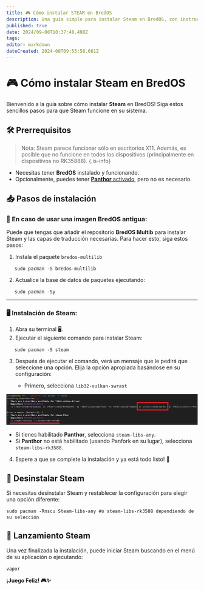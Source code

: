 ```yaml
---
title: 🎮 Cómo instalar STEAM en BredOS
description: Una guía simple para instalar Steam en BredOS, con instrucciones paso a paso para configuraciones Panthor-enabled y no Panthor.
published: true
date: 2024/09-08T10:37:48.498Z
tags:
editor: markdown
dateCreated: 2024-08T09:55:58.661Z
---
```


# 🎮 Cómo instalar Steam en BredOS

Bienvenido a la guía sobre cómo instalar **Steam** en BredOS! Siga estos sencillos pasos para que Steam funcione en su sistema.

## 🛠️ Prerrequisitos

> Nota: Steam parece funcionar sólo en escritorios X11. Además, es posible que no funcione en todos los dispositivos (principalmente en dispositivos no RK35888).
> {.is-info}

- Necesitas tener **BredOS** instalado y funcionando.
- Opcionalmente, puedes tener [**Panthor** activado](/es/how-to/how-to-setup-panthor), pero no es necesario.

## 📥 Pasos de instalación

### 🔄 En caso de usar una imagen BredOS antigua:

Puede que tengas que añadir el repositorio **BredOS Multíb** para instalar Steam y las capas de traducción necesarias. Para hacer esto, siga estos pasos:

1. Instala el paquete `bredos-multilib`

```
   sudo pacman -S bredos-multilib
```

2. Actualice la base de datos de paquetes ejecutando:

```
   sudo pacman -Sy
```

---

### 🖥️ Instalación de Steam:

1. Abra su terminal 🖥️.
2. Ejecutar el siguiente comando para instalar Steam:

```
   sudo pacman -S steam
```

3. Después de ejecutar el comando, verá un mensaje que le pedirá que seleccione una opción. Elija la opción apropiada basándose en su configuración:

   - Primero, selecciona `lib32-vulkan-swrast`

![steam\\_libs\\_selection.png](/steam_libs_selection.png)

- Si tienes habilitado **Panthor**, selecciona `steam-libs-any`.
- Si **Panthor** no está habilitado (usando Panfork en su lugar), selecciona `steam-libs-rk3588`.

4. Espere a que se complete la instalación y ya está todo listo! 🎉

## 🔄 Desinstalar Steam

Si necesitas desinstalar Steam y restablecer la configuración para elegir una opción diferente:

```
sudo pacman -Rnscu Steam-libs-any #o steam-libs-rk3588 dependiendo de su selección
```

## 🚀 Lanzamiento Steam

Una vez finalizada la instalación, puede iniciar Steam buscando en el menú de su aplicación o ejecutando:

```
vapor
```

**¡Juego Feliz! 🎮✨**
